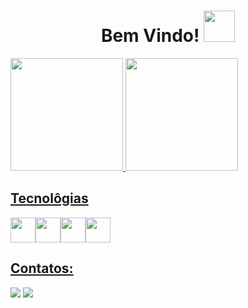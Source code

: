 <h1 align="center"> Bem Vindo! <img src="https://cdn.pixabay.com/animation/2023/11/23/04/17/04-17-10-320_512.gif" width="50"></h1>

  <a href="https://github.com/viniciusdarosa">
  <img height="180em" src="https://github-readme-stats.vercel.app/api?username=sabskk&show_icons=true&theme=github_dark&include_all_commits=true&count_private=true"/>
  <img height="180em" src="https://github-readme-stats.vercel.app/api/top-langs/?username=sabskk&layout=compact&langs_count=7&theme=github_dark"/>

## Tecnolôgias

<img src="https://cdn.jsdelivr.net/gh/devicons/devicon/icons/html5/html5-original.svg" width="40" height="40" align="center"/><img src="https://cdn.jsdelivr.net/gh/devicons/devicon/icons/css3/css3-original.svg" width="40" height="40" align="center"/><img src="https://cdn.jsdelivr.net/gh/devicons/devicon/icons/javascript/javascript-original.svg" width="40" height="40" align="center"/><img src="https://cdn.jsdelivr.net/gh/devicons/devicon/icons/python/python-original.svg" width="40" height="40" align="center"/>

## Contatos:

<div>
  <a href="https://www.instagram.com/vinicius_japa81" target="_blank"><img loading="lazy" src="https://img.shields.io/badge/-Instagram-%23E4405F?style=for-the-badge&logo=instagram&logoColor=white" target="_blank"></a>
  <a href = "mailto: vinidarosa.for@gmail.com"><img loading="lazy" src="https://img.shields.io/badge/Gmail-D14836?style=for-the-badge&logo=gmail&logoColor=white" target="_blank"></a>
</div>
